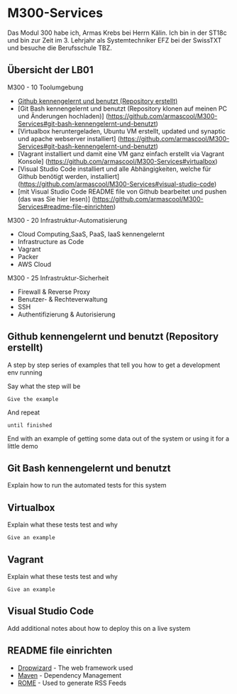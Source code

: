 # M300-Services

Das Modul 300 habe ich, Armas Krebs bei Herrn Kälin. Ich bin in der ST18c und bin zur Zeit im 3. Lehrjahr als Systemtechniker EFZ bei der SwissTXT und besuche die Berufsschule TBZ.

## Übersicht der LB01

M300 - 10 Toolumgebung

* [Github kennengelernt und benutzt (Repository erstellt)](https://github.com/armascool/M300-Services#github-kennengelernt-und-benutzt-repository-erstellt)
* [Git Bash kennengelernt und benutzt (Repository klonen auf meinen PC und Änderungen hochladen)] (https://github.com/armascool/M300-Services#git-bash-kennengelernt-und-benutzt)
* [Virtualbox heruntergeladen, Ubuntu VM erstellt, updated und synaptic und apache webserver installiert] (https://github.com/armascool/M300-Services#git-bash-kennengelernt-und-benutzt)
* [Vagrant installiert und damit eine VM ganz einfach erstellt via Vagrant Konsole] (https://github.com/armascool/M300-Services#virtualbox)
* [Visual Studio Code installiert und alle Abhängigkeiten, welche für Github benötigt werden, installiert] (https://github.com/armascool/M300-Services#visual-studio-code)
* [mit Visual Studio Code README file von Github bearbeitet und pushen (das was Sie hier lesen)] (https://github.com/armascool/M300-Services#readme-file-einrichten)

M300 - 20 Infrastruktur-Automatisierung

* Cloud Computing,SaaS, PaaS, IaaS kennengelernt
* Infrastructure as Code
* Vagrant
* Packer
* AWS Cloud

M300 - 25 Infrastruktur-Sicherheit

* Firewall & Reverse Proxy
* Benutzer- & Rechteverwaltung
* SSH
* Authentifizierung & Autorisierung

## Github kennengelernt und benutzt (Repository erstellt)

A step by step series of examples that tell you how to get a development env running

Say what the step will be

```
Give the example
```

And repeat

```
until finished
```

End with an example of getting some data out of the system or using it for a little demo

## Git Bash kennengelernt und benutzt

Explain how to run the automated tests for this system

## Virtualbox

Explain what these tests test and why

```
Give an example
```

## Vagrant

Explain what these tests test and why

```
Give an example
```

## Visual Studio Code

Add additional notes about how to deploy this on a live system

## README file einrichten

* [Dropwizard](http://www.dropwizard.io/1.0.2/docs/) - The web framework used
* [Maven](https://maven.apache.org/) - Dependency Management
* [ROME](https://rometools.github.io/rome/) - Used to generate RSS Feeds
